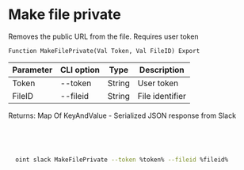 ﻿---
sidebar_position: 6
---

# Make file private
 Removes the public URL from the file. Requires user token



`Function MakeFilePrivate(Val Token, Val FileID) Export`

  | Parameter | CLI option | Type | Description |
  |-|-|-|-|
  | Token | --token | String | User token |
  | FileID | --fileid | String | File identifier |

  
  Returns:  Map Of KeyAndValue - Serialized JSON response from Slack

<br/>




```bsl title="Code example"

```



```sh title="CLI command example"
    
  oint slack MakeFilePrivate --token %token% --fileid %fileid%

```

```json title="Result"

```
